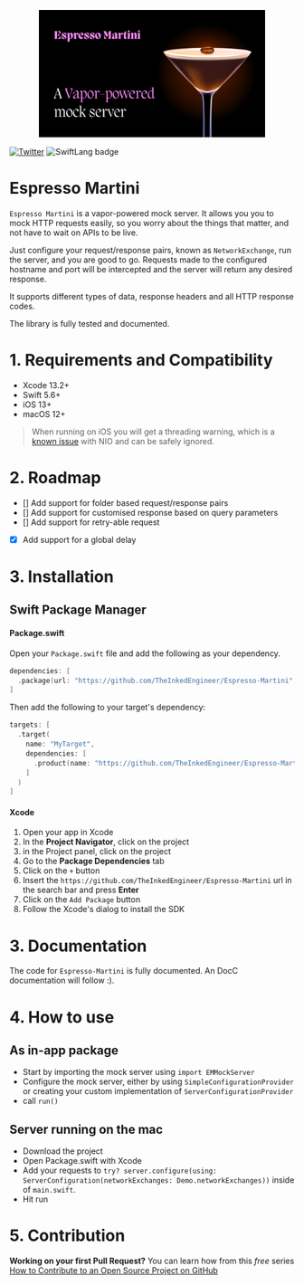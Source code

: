 <p align="center">
<img src="logo-github.png" alt="Espresso Martini logo" width="400">
</p>

[![Twitter](https://img.shields.io/twitter/url/https/theinkedgineer.svg?label=TheInkedgineer&style=social)](https://twitter.com/inkedengineer)
![SwiftLang badge](https://img.shields.io/badge/language-Swift%205.6-orange.svg)

# Espresso Martini

`Espresso Martini` is a vapor-powered mock server. It allows you you to mock HTTP requests easily, so you worry about the things that matter, and not have to wait on APIs to be live.

Just configure your request/response pairs, known as `NetworkExchange`, run the server, and you are good to go. Requests made to the configured hostname and port will be intercepted and the server will return any desired response.

It supports different types of data, response headers and all HTTP response codes. 

The library is fully tested and documented.

# 1. Requirements and Compatibility

- Xcode 13.2+
- Swift 5.6+
- iOS 13+
- macOS 12+

> When running on iOS you will get a threading warning, which is a [known issue](https://github.com/apple/swift-nio/issues/2223) with NIO and can be safely ignored.

# 2. Roadmap

- [] Add support for folder based request/response pairs
- [] Add support for customised response based on query parameters
- [] Add support for retry-able request
- [x] Add support for a global delay

# 3. Installation

## Swift Package Manager

#### Package.swift

Open your `Package.swift` file and add the following as your dependency. 

```swift
dependencies: [
  .package(url: "https://github.com/TheInkedEngineer/Espresso-Martini", from: "1.0.0")
]
```

Then add the following to your target's dependency:

```swift
targets: [
  .target(
    name: "MyTarget", 
    dependencies: [
      .product(name: "https://github.com/TheInkedEngineer/Espresso-Martini", package: "Espresso-Martini")
    ]
  )
]
```

#### Xcode

1. Open your app in Xcode
1. In the **Project Navigator**, click on the project
1. in the Project panel, click on the project
1. Go to the **Package Dependencies** tab
1. Click on the `+` button
1. Insert the `https://github.com/TheInkedEngineer/Espresso-Martini` url in the search bar and press **Enter**
1. Click on the `Add Package` button
1. Follow the Xcode's dialog to install the SDK

# 3. Documentation

The code for `Espresso-Martini` is fully documented. An DocC documentation will follow :).

# 4. How to use

## As in-app package

- Start by importing the mock server using `import EMMockServer`
- Configure the mock server, either by using `SimpleConfigurationProvider` or creating your custom implementation of `ServerConfigurationProvider`
- call `run()`

## Server running on the mac

- Download the project
- Open Package.swift with Xcode
- Add your requests to `try? server.configure(using: ServerConfiguration(networkExchanges: Demo.networkExchanges))` inside of `main.swift`.
- Hit run

# 5. Contribution

**Working on your first Pull Request?** You can learn how from this *free* series [How to Contribute to an Open Source Project on GitHub](https://egghead.io/series/how-to-contribute-to-an-open-source-project-on-github)
